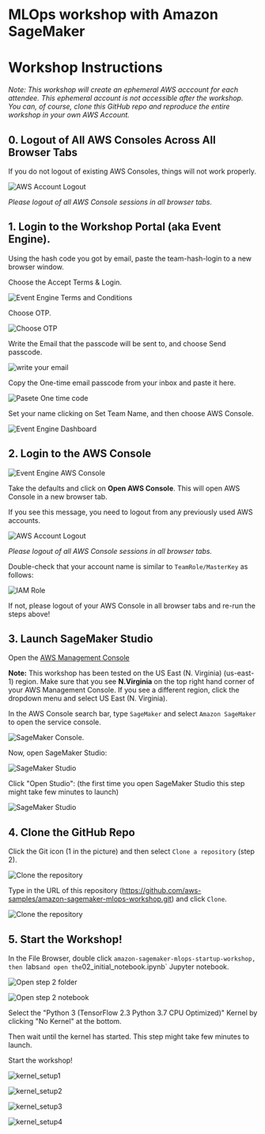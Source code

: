 # MLOps workshop with Amazon SageMaker

# Workshop Instructions
_Note: This workshop will create an ephemeral AWS acccount for each attendee.  This ephemeral account is not accessible after the workshop.  You can, of course, clone this GitHub repo and reproduce the entire workshop in your own AWS Account._

## 0. Logout of All AWS Consoles Across All Browser Tabs
If you do not logout of existing AWS Consoles, things will not work properly.

![AWS Account Logout](img/aws-logout.png)

_Please logout of all AWS Console sessions in all browser tabs._

## 1. Login to the Workshop Portal (aka Event Engine). 
Using the hash code you got by email, paste the team-hash-login to a new browser window. 

Choose the Accept Terms & Login. 

![Event Engine Terms and Conditions](img/event-engine-terms.png)

Choose OTP.

![Choose OTP](img/choose_top.png)

Write the Email that the passcode will be sent to, and choose Send passcode.

![write your email](img/one_time_email_passcode.png)

Copy the One-time email passcode from your inbox and paste it here.

![Pasete One time code](img/paste_time_email_passcode.png)

Set your name clicking on Set Team Name, and then choose AWS Console.

![Event Engine Dashboard](img/event-engine-dashboard.png)

## 2. Login to the **AWS Console**

![Event Engine AWS Console](img/event-engine-aws-console.png)

Take the defaults and click on **Open AWS Console**. This will open AWS Console in a new browser tab.

If you see this message, you need to logout from any previously used AWS accounts.

![AWS Account Logout](img/aws-logout.png)

_Please logout of all AWS Console sessions in all browser tabs._

Double-check that your account name is similar to `TeamRole/MasterKey` as follows:

![IAM Role](img/teamrole-masterkey.png)

If not, please logout of your AWS Console in all browser tabs and re-run the steps above!

## 3. Launch SageMaker Studio

Open the [AWS Management Console](https://console.aws.amazon.com/console/home)

**Note:** This workshop has been tested on the US East (N. Virginia) (us-east-1) region. Make sure that you see **N.Virginia** on the top right hand corner of your AWS Management Console. If you see a different region, click the dropdown menu and select US East (N. Virginia).

In the AWS Console search bar, type `SageMaker` and select `Amazon SageMaker` to open the service console.

![SageMaker Console](img/setup_aws_console.png). 

Now, open SageMaker Studio:

![SageMaker Studio](img/open_sm_studio_1.png)


Click "Open Studio": (the first time you open SageMaker Studio this step might take few minutes to launch)

![SageMaker Studio](img/open_sm_studio_2.png)


## 4. Clone the GitHub Repo
Click the Git icon (1 in the picture) and then select `Clone a repository` (step 2).

![Clone the repository](img/smstudio_clone_repo_steps.jpg)

Type in the URL of this repository (https://github.com/aws-samples/amazon-sagemaker-mlops-workshop.git) and click `Clone`.

![Clone the repository](img/clone_a_repo.png)



## 5. Start the Workshop!

In the File Browser, double click `amazon-sagemaker-mlops-startup-workshop, then `labs` and open the `02_initial_notebook.ipynb` Jupyter notebook.

![Open step 2 folder](img/smstudio_open_notebook_1.png)

![Open step 2 notebook](img/smstudio_open_notebook_2.png)


Select the "Python 3 (TensorFlow 2.3 Python 3.7 CPU Optimized)" Kernel by clicking "No Kernel" at the bottom. 

Then wait until the kernel has started. This step might take few minutes to launch.

Start the workshop!

![kernel_setup1](img/kernel_choice_1.png)

![kernel_setup2](img/kernel_choice_2.png)

![kernel_setup3](img/kernel_choice_3.png)

![kernel_setup4](img/kernel_choice_4.png)


